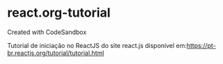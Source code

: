 # react.org-tutorial
Created with CodeSandbox

Tutorial de iniciação no ReactJS do site react.js disponível em:https://pt-br.reactjs.org/tutorial/tutorial.html
